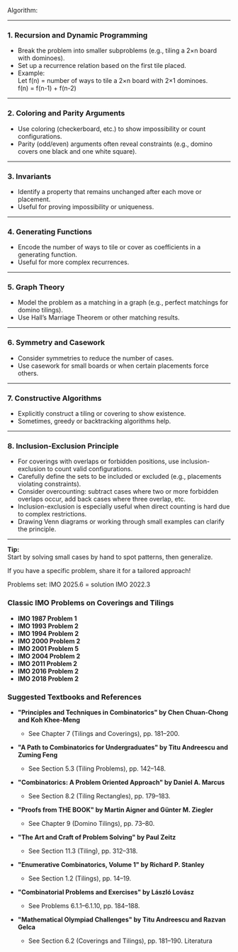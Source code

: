 Algorithm:

---

### 1. **Recursion and Dynamic Programming**
- Break the problem into smaller subproblems (e.g., tiling a 2×n board with dominoes).
- Set up a recurrence relation based on the first tile placed.
- Example:  
  Let f(n) = number of ways to tile a 2×n board with 2×1 dominoes.  
  f(n) = f(n-1) + f(n-2)

---

### 2. **Coloring and Parity Arguments**
- Use coloring (checkerboard, etc.) to show impossibility or count configurations.
- Parity (odd/even) arguments often reveal constraints (e.g., domino covers one black and one white square).

---

### 3. **Invariants**
- Identify a property that remains unchanged after each move or placement.
- Useful for proving impossibility or uniqueness.

---

### 4. **Generating Functions**
- Encode the number of ways to tile or cover as coefficients in a generating function.
- Useful for more complex recurrences.

---

### 5. **Graph Theory**
- Model the problem as a matching in a graph (e.g., perfect matchings for domino tilings).
- Use Hall’s Marriage Theorem or other matching results.

---

### 6. **Symmetry and Casework**
- Consider symmetries to reduce the number of cases.
- Use casework for small boards or when certain placements force others.

---

### 7. **Constructive Algorithms**
- Explicitly construct a tiling or covering to show existence.
- Sometimes, greedy or backtracking algorithms help.

---

### 8. **Inclusion-Exclusion Principle**
- For coverings with overlaps or forbidden positions, use inclusion-exclusion to count valid configurations.
- Carefully define the sets to be included or excluded (e.g., placements violating constraints).
- Consider overcounting: subtract cases where two or more forbidden overlaps occur, add back cases where three overlap, etc.
- Inclusion-exclusion is especially useful when direct counting is hard due to complex restrictions.
- Drawing Venn diagrams or working through small examples can clarify the principle.

---

**Tip:**  
Start by solving small cases by hand to spot patterns, then generalize.

If you have a specific problem, share it for a tailored approach!



Problems set:
IMO 2025.6 = solution
IMO 2022.3


### Classic IMO Problems on Coverings and Tilings

- **IMO 1987 Problem 1**
- **IMO 1993 Problem 2**
- **IMO 1994 Problem 2**
- **IMO 2000 Problem 2**
- **IMO 2001 Problem 5**
- **IMO 2004 Problem 2**
- **IMO 2011 Problem 2**
- **IMO 2016 Problem 2**
- **IMO 2018 Problem 2**

### Suggested Textbooks and References

- **"Principles and Techniques in Combinatorics" by Chen Chuan-Chong and Koh Khee-Meng**  
    - See Chapter 7 (Tilings and Coverings), pp. 181–200.

- **"A Path to Combinatorics for Undergraduates" by Titu Andreescu and Zuming Feng**  
    - See Section 5.3 (Tiling Problems), pp. 142–148.

- **"Combinatorics: A Problem Oriented Approach" by Daniel A. Marcus**  
    - See Section 8.2 (Tiling Rectangles), pp. 179–183.

- **"Proofs from THE BOOK" by Martin Aigner and Günter M. Ziegler**  
    - See Chapter 9 (Domino Tilings), pp. 73–80.

- **"The Art and Craft of Problem Solving" by Paul Zeitz**  
    - See Section 11.3 (Tiling), pp. 312–318.

- **"Enumerative Combinatorics, Volume 1" by Richard P. Stanley**  
    - See Section 1.2 (Tilings), pp. 14–19.

- **"Combinatorial Problems and Exercises" by László Lovász**  
    - See Problems 6.1.1–6.1.10, pp. 184–188.

- **"Mathematical Olympiad Challenges" by Titu Andreescu and Razvan Gelca**  
    - See Section 6.2 (Coverings and Tilings), pp. 181–190.
Literatura